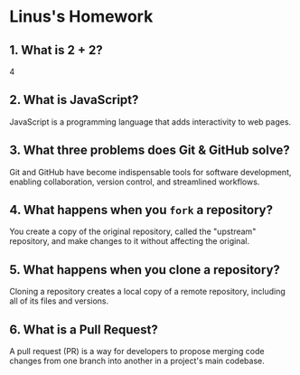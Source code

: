 # Linus's Homework

## 1. What is 2 + 2?

4

## 2. What is JavaScript?

JavaScript is a programming language that adds interactivity to web pages.

## 3. What three problems does Git & GitHub solve?

Git and GitHub have become indispensable tools for software development, enabling collaboration, version control, and streamlined workflows.

## 4. What happens when you `fork` a repository?

You create a copy of the original repository, called the "upstream" repository, and make changes to it without affecting the original.

## 5. What happens when you clone a repository?

Cloning a repository creates a local copy of a remote repository, including all of its files and versions.

## 6. What is a Pull Request?

A pull request (PR) is a way for developers to propose merging code changes from one branch into another in a project's main codebase.
